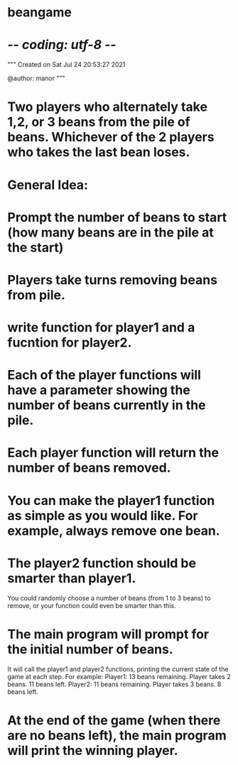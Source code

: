# beangame

# -*- coding: utf-8 -*-
"""
Created on Sat Jul 24 20:53:27 2021

@author: manor
"""

# Two players who alternately take 1,2, or 3 beans from the pile of beans. Whichever of the 2 players who takes the last bean loses.

# General Idea:

# Prompt the number of beans to start (how many beans are in the pile at the start)
# Players take turns removing beans from pile.
# write function for player1 and a fucntion for player2.
# Each of the player functions will have a parameter showing the number of beans currently in the pile. 

# Each player function will return the number of beans removed.

# You can make the player1 function as simple as you would like. For example, always remove one bean.

# The player2 function should be smarter than player1. 
You could randomly choose a number of beans (from 1 to 3 beans) to remove, or your function could even be smarter than this.

# The main program will prompt for the initial number of beans. 
It will call the player1 and player2 functions, printing the current state of the game at each step. For example:
Player1: 13 beans remaining. Player takes 2 beans. 11 beans left.
Player2: 11 beans remaining. Player takes 3 beans. 8 beans left.

# At the end of the game (when there are no beans left), the main program will print the winning player.
